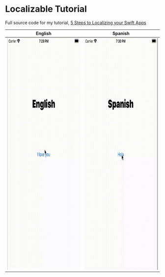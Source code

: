 # Localizable Tutorial 
Full source code for my tutorial, [5 Steps to Localizing your Swift Apps](https://medium.com/@samuelfolledo/5-steps-to-localizing-your-swift-apps-36c76e9700f7)



__English__             |  __Spanish__
:-------------------------:|:-------------------------:
<img src="https://github.com/SamuelFolledo/LocalizableTutorial/blob/master/static/gifs/englishTest.gif" width="428" height="755">  |  <img src="https://github.com/SamuelFolledo/LocalizableTutorial/blob/master/static/gifs/spanishTest.gif" width="428" height="755">
